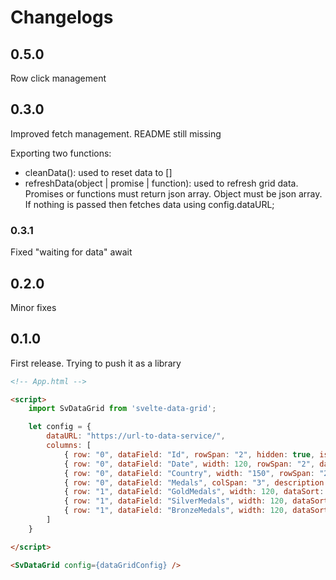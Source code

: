# Changelogs

## 0.5.0

Row click management

## 0.3.0

Improved fetch management. README still missing

Exporting two functions:

- cleanData(): used to reset data to []
- refreshData(object | promise | function): used to refresh grid data. Promises or functions must return json array. Object must be json array. If nothing is passed then fetches data using config.dataURL;

### 0.3.1
Fixed "waiting for data" await

## 0.2.0

Minor fixes

## 0.1.0

First release. Trying to push it as a library

```html
<!-- App.html -->

<script>
    import SvDataGrid from 'svelte-data-grid';

    let config = {
        dataURL: "https://url-to-data-service/",
        columns: [
            { row: "0", dataField: "Id", rowSpan: "2", hidden: true, isKey: true, description: "ID" },
            { row: "0", dataField: "Date", width: 120, rowSpan: "2", dataSort: true, description: "Date", type: "datetime" },
            { row: "0", dataField: "Country", width: "150", rowSpan: "2", description: "Country", dataSort: true, filter: { type: 'TextFilter', delay: 600, placeholder: ' ' } },
            { row: "0", dataField: "Medals", colSpan: "3", description: "Medals" },
            { row: "1", dataField: "GoldMedals", width: 120, dataSort: true, description: "Gold" },
            { row: "1", dataField: "SilverMedals", width: 120, dataSort: true, description: "Silver" },
            { row: "1", dataField: "BronzeMedals", width: 120, dataSort: true, description: "Bronze" }
        ]
    }

</script>

<SvDataGrid config={dataGridConfig} />

```
